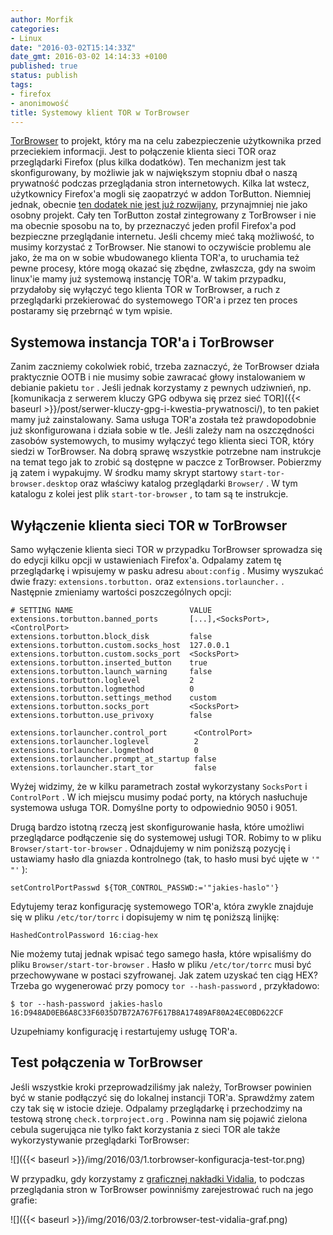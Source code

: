 ```yaml
---
author: Morfik
categories:
- Linux
date: "2016-03-02T15:14:33Z"
date_gmt: 2016-03-02 14:14:33 +0100
published: true
status: publish
tags:
- firefox
- anonimowość
title: Systemowy klient TOR w TorBrowser
---
```


[TorBrowser](https://www.torproject.org/projects/torbrowser.html.en) to projekt, który ma na celu
zabezpieczenie użytkownika przed przeciekiem informacji. Jest to połączenie klienta sieci TOR oraz
przeglądarki Firefox (plus kilka dodatków). Ten mechanizm jest tak skonfigurowany, by możliwie jak w
największym stopniu dbał o naszą prywatność podczas przeglądania stron internetowych. Kilka lat
wstecz, użytkownicy Firefox'a mogli się zaopatrzyć w addon TorButton. Niemniej jednak, obecnie [ten
dodatek nie jest już rozwijany](https://www.torproject.org/docs/torbutton/index.html.en),
przynajmniej nie jako osobny projekt. Cały ten TorButton został zintegrowany z TorBrowser i nie ma
obecnie sposobu na to, by przeznaczyć jeden profil Firefox'a pod bezpieczne przeglądanie internetu.
Jeśli chcemy mieć taką możliwość, to musimy korzystać z TorBrowser. Nie stanowi to oczywiście
problemu ale jako, że ma on w sobie wbudowanego klienta TOR'a, to uruchamia też pewne procesy, które
mogą okazać się zbędne, zwłaszcza, gdy na swoim linux'ie mamy już systemową instancję TOR'a. W takim
przypadku, przydałoby się wyłączyć tego klienta TOR w TorBrowser, a ruch z przeglądarki przekierować
do systemowego TOR'a i przez ten proces postaramy się przebrnąć w tym wpisie.

<!--more-->
## Systemowa instancja TOR'a i TorBrowser

Zanim zaczniemy cokolwiek robić, trzeba zaznaczyć, że TorBrowser działa praktycznie OOTB i nie
musimy sobie zawracać głowy instalowaniem w debianie pakietu `tor` . Jeśli jednak korzystamy z
pewnych udziwnień, np. [komunikacja z serwerem kluczy GPG odbywa się przez sieć
TOR]({{< baseurl >}}/post/serwer-kluczy-gpg-i-kwestia-prywatnosci/), to ten pakiet mamy już
zainstalowany. Sama usługa TOR'a została też prawdopodobnie już skonfigurowana i działa sobie w tle.
Jeśli zależy nam na oszczędności zasobów systemowych, to musimy wyłączyć tego klienta sieci TOR,
który siedzi w TorBrowser. Na dobrą sprawę wszystkie potrzebne nam instrukcje na temat tego jak to
zrobić są dostępne w paczce z TorBrowser. Pobierzmy ją zatem i wypakujmy. W środku mamy skrypt
startowy `start-tor-browser.desktop` oraz właściwy katalog przeglądarki `Browser/` . W tym katalogu
z kolei jest plik `start-tor-browser` , to tam są te instrukcje.

## Wyłączenie klienta sieci TOR w TorBrowser

Samo wyłączenie klienta sieci TOR w przypadku TorBrowser sprowadza się do edycji kilku opcji w
ustawieniach Firefox'a. Odpalamy zatem tę przeglądarkę i wpisujemy w pasku adresu `about:config` .
Musimy wyszukać dwie frazy: `extensions.torbutton.` oraz `extensions.torlauncher.` . Następnie
zmieniamy wartości poszczególnych opcji:

    # SETTING NAME                          VALUE
    extensions.torbutton.banned_ports       [...],<SocksPort>,<ControlPort>
    extensions.torbutton.block_disk         false
    extensions.torbutton.custom.socks_host  127.0.0.1
    extensions.torbutton.custom.socks_port  <SocksPort>
    extensions.torbutton.inserted_button    true
    extensions.torbutton.launch_warning     false
    extensions.torbutton.loglevel           2
    extensions.torbutton.logmethod          0
    extensions.torbutton.settings_method    custom
    extensions.torbutton.socks_port         <SocksPort>
    extensions.torbutton.use_privoxy        false

    extensions.torlauncher.control_port      <ControlPort>
    extensions.torlauncher.loglevel          2
    extensions.torlauncher.logmethod         0
    extensions.torlauncher.prompt_at_startup false
    extensions.torlauncher.start_tor         false

Wyżej widzimy, że w kilku parametrach został wykorzystany `SocksPort` i `ControlPort` . W ich
miejscu musimy podać porty, na których nasłuchuje systemowa usługa TOR. Domyślne porty to
odpowiednio 9050 i 9051.

Drugą bardzo istotną rzeczą jest skonfigurowanie hasła, które umożliwi przeglądarce podłączenie się
do systemowej usługi TOR. Robimy to w pliku `Browser/start-tor-browser` . Odnajdujemy w nim poniższą
pozycję i ustawiamy hasło dla gniazda kontrolnego (tak, to hasło musi być ujęte w `'" "'` ):

    setControlPortPasswd ${TOR_CONTROL_PASSWD:='"jakies-haslo"'}

Edytujemy teraz konfigurację systemowego TOR'a, która zwykle znajduje się w pliku `/etc/tor/torrc` i
dopisujemy w nim tę poniższą linijkę:

    HashedControlPassword 16:ciag-hex

Nie możemy tutaj jednak wpisać tego samego hasła, które wpisaliśmy do pliku
`Browser/start-tor-browser` . Hasło w pliku `/etc/tor/torrc` musi być przechowywane w postaci
szyfrowanej. Jak zatem uzyskać ten ciąg HEX? Trzeba go wygenerować przy pomocy `tor --hash-password`
, przykładowo:

    $ tor --hash-password jakies-haslo
    16:D948AD0EB6A8C33F6035D7B72A767F617B8A17489AF80A24EC0BD622CF

Uzupełniamy konfigurację i restartujemy usługę TOR'a.

## Test połączenia w TorBrowser

Jeśli wszystkie kroki przeprowadziliśmy jak należy, TorBrowser powinien być w stanie podłączyć się
do lokalnej instancji TOR'a. Sprawdźmy zatem czy tak się w istocie dzieje. Odpalamy przeglądarkę i
przechodzimy na testową stronę `check.torproject.org` . Powinna nam się pojawić zielona cebula
sugerująca nie tylko fakt korzystania z sieci TOR ale także wykorzystywanie przeglądarki TorBrowser:

![]({{< baseurl >}}/img/2016/03/1.torbrowser-konfiguracja-test-tor.png)

W przypadku, gdy korzystamy z [graficznej nakładki
Vidalia](https://pl.wikipedia.org/wiki/Vidalia_%28program%29), to podczas przeglądania stron w
TorBrowser powinniśmy zarejestrować ruch na jego grafie:

![]({{< baseurl >}}/img/2016/03/2.torbrowser-test-vidalia-graf.png)
